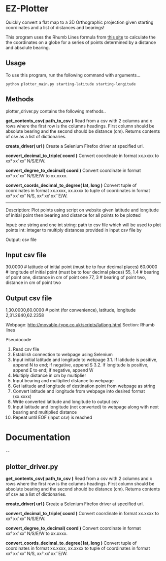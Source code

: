 # EZ-Plotter
Quickly convert a flat map to a 3D Orthographic projection given starting coordinates and a list of distances and bearings!

This program uses the Rhumb Lines formula from [this site](http://movable-type.co.uk/scripts/latlong.html) to calculate the the coordinates on a globe for a series of points determined by a distance and absolute bearing.

## Usage
To use this program, run the following command with arguments...

	python plotter_main.py starting-latitude starting-longitude

## Methods
plotter_driver.py contains the following methods..

**get_contents_csv( path_to_csv )**
Read from a csv with 2 columns and *x* rows where the first row is the columns headings. First column should be absolute bearing and the second should be distance (cm). Returns contents of csv as a list of dictionaries.

**create_driver( url )**
Create a Selenium Firefox driver at specified url.

**convert_decimal_to_triple( coord )**
Convert coordinate in format xx.xxxx to xx° xx′ xx″ N/S/E/W.

**convert_degree_to_decimal( coord )**
Convert coordinate in format xx° xx′ xx″ N/S/E/W to xx.xxxx.

**convert_coords_decimal_to_degree( lat, long )**
Convert tuple of coordinates in format xx.xxxx, xx.xxxx to tuple of coordinates in format xx° xx′ xx″ N/S, xx° xx′ xx″ E/W.
 
-----

Description: Plot points using script on website given latitude and longitude of initial point then bearing and distance for all points to be plotted

Input: one string and one int
	string: path to csv file which will be used to plot points
	int: integer to multiply distances provided in input csv file by

Output: csv file

Input csv file
--------------
30.0000 # latitude of initial point (must be to four decimal places)
60.0000 # longitude of initial point (must be to four decimal places)
55, 1.4 # bearing of point one, distance in cm of point one
77, 3 # bearing of point two, distance in cm of point two

Output csv file
---------------
1,30.0000,60.0000 # point (for convenience), latitude, longitude
2,31.2640,62.2358

Webpage: http://movable-type.co.uk/scripts/latlong.html
Section: Rhumb lines

Pseudocode
1. Read csv file
2. Establish connection to webpage using Selenium
3. Input initial latitude and longitude to webpage
 3.1. If latidude is positive, append N to end; if negative, append S
 3.2. If longitude is positive, append E to end; if negative, append W
4. Multiply distance in cm by multiplier
5. Input bearing and multiplied distance to webpage
6. Get latitude and longitude of destination point from webpage as string
7. Convert latitude and longitude from webpage into desired format (xx.xxxx)
8. Write converted latitude and longitude to output csv
9. Input latitude and longitude (not converted) to webpage along with next bearing and multiplied distance
10. Repeat until EOF (input csv) is reached

# Documentation
--
## plotter_driver.py
**get_contents_csv( path_to_csv )**
Read from a csv with 2 columns and *x* rows where the first row is the columns headings. First column should be absolute bearing and the second should be distance (cm). Returns contents of csv as a list of dictionaries.

**create_driver( url )**
Create a Selenium Firefox driver at specified url.

**convert_decimal_to_triple( coord )**
Convert coordinate in format xx.xxxx to xx° xx′ xx″ N/S/E/W.

**convert_degree_to_decimal( coord )**
Convert coordinate in format xx° xx′ xx″ N/S/E/W to xx.xxxx.

**convert_coords_decimal_to_degree( lat, long )**
Convert tuple of coordinates in format xx.xxxx, xx.xxxx to tuple of coordinates in format xx° xx′ xx″ N/S, xx° xx′ xx″ E/W.

